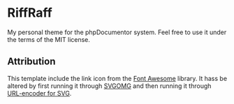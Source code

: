 # RiffRaff

My personal theme for the phpDocumentor system. Feel free to use it under the
terms of the MIT license.

## Attribution

This template include the link icon from the [Font Awesome](https://fontawesome.com/) library. It hass be altered by first running it through [SVGOMG](https://jakearchibald.github.io/svgomg/) and then running it through [URL-encoder for SVG](https://yoksel.github.io/url-encoder/).
